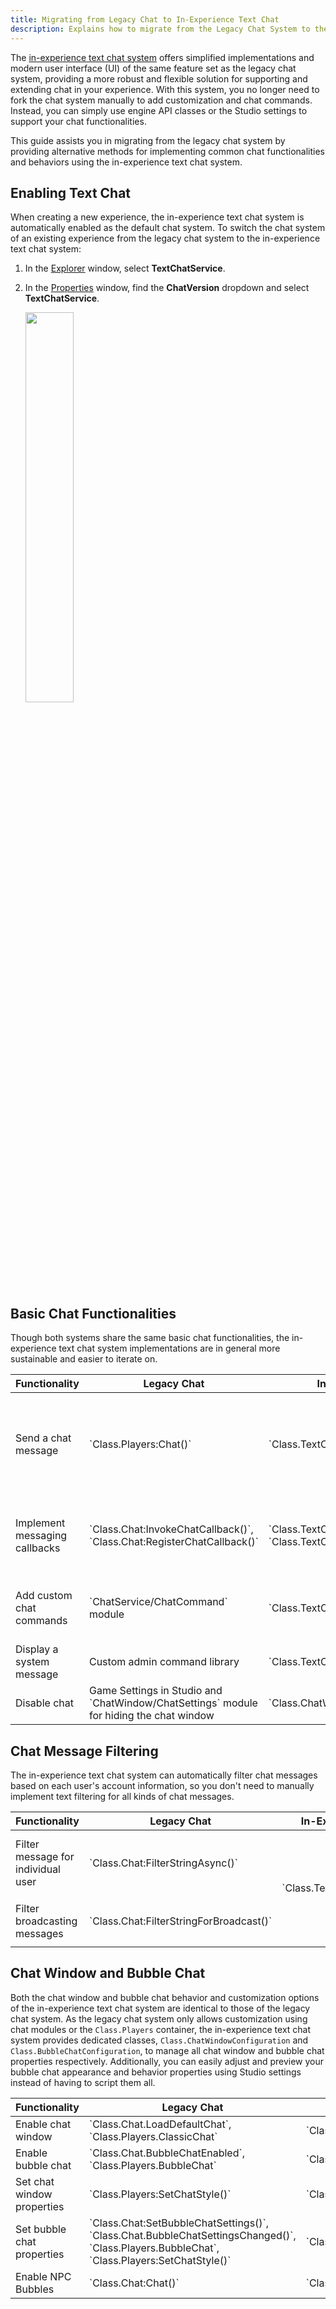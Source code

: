 ```yaml
---
title: Migrating from Legacy Chat to In-Experience Text Chat
description: Explains how to migrate from the Legacy Chat System to the more modern and safe In-Experience Text Chat system.
---
```


The [in-experience text chat system](../chat/in-experience-text-chat.md) offers simplified implementations and modern user interface (UI) of the same feature set as the legacy chat system, providing a more robust and flexible solution for supporting and extending chat in your experience. With this system, you no longer need to fork the chat system manually to add customization and chat commands. Instead, you can simply use engine API classes or the Studio settings to support your chat functionalities.

This guide assists you in migrating from the legacy chat system by providing alternative methods for implementing common chat functionalities and behaviors using the in-experience text chat system.

## Enabling Text Chat

When creating a new experience, the in-experience text chat system is automatically enabled as the default chat system. To switch the chat system of an existing experience from the legacy chat system to the in-experience text chat system:

1. In the [Explorer](../studio/explorer.md) window, select **TextChatService**.

1. In the [Properties](../studio/properties.md) window, find the **ChatVersion** dropdown and select **TextChatService**.

   <img src="../assets/players/in-experience-text-chat/TextChatService-ChatVersion.png" width="40%" />

## Basic Chat Functionalities

Though both systems share the same basic chat functionalities, the in-experience text chat system implementations are in general more sustainable and easier to iterate on.

<table>
  <thead>
    <tr>
      <th>Functionality</th>
      <th>Legacy Chat</th>
      <th>In-Experience Text Chat</th>
      <th>Differences</th>
    </tr>
  </thead>
  <tbody>
    <tr>
      <td>Send a chat message</td>
      <td>`Class.Players:Chat()`</td>
      <td>`Class.TextChannel:SendAsync()`</td>
      <td>The `Class.TextChatService:SendAsync()` method supports more advanced chat features such as rich text formatting and message priority. It also includes built-in filtering to help prevent inappropriate messages from being sent.</td>
    </tr>
    <tr>
      <td>Implement messaging callbacks</td>
      <td>`Class.Chat:InvokeChatCallback()`, `Class.Chat:RegisterChatCallback()`</td>
      <td>`Class.TextChatService.SendingMessage`, `Class.TextChatService.OnIncomingMessage`</td>
      <td>The legacy chat system binds a function to chat system events for delivering messages. The two methods of the in-experience text chat system have more flexibilities and customization options.</td>
    </tr>
    <tr>
      <td>Add custom chat commands</td>
      <td>`ChatService/ChatCommand` module</td>
      <td>`Class.TextChatCommand`</td>
      <td>The in-experience text chat system has a dedicated class representing a text command for customization rather than using a legacy chat module.</td>
    </tr>
    <tr>
      <td>Display a system message</td>
      <td>Custom admin command library</td>
      <td>`Class.TextChannel:DisplaySystemMessage()`</td>
      <td></td>
    </tr>
    <tr>
      <td>Disable chat</td>
      <td>Game Settings in Studio and `ChatWindow/ChatSettings` module for hiding the chat window</td>
      <td>`Class.ChatWindowConfiguration.Enabled`</td>
    </tr>
  </tbody>
</table>

## Chat Message Filtering

The in-experience text chat system can automatically filter chat messages based on each user's account information, so you don't need to manually implement text filtering for all kinds of chat messages.

<table>
  <thead>
    <tr>
      <th>Functionality</th>
      <th>Legacy Chat</th>
      <th>In-Experience Text Chat</th>
      <th>Differences</th>
    </tr>
  </thead>
  <tbody>
    <tr>
      <td>Filter message for individual user</td>
      <td>`Class.Chat:FilterStringAsync()`</td>
      <td rowspan="2">`Class.TextChannel:SendAsync()`</td>
      <td rowspan="2">No need to manually filter chat messages using the in-experience text chat system.</td>
    </tr>
    <tr>
      <td>Filter broadcasting messages</td>
      <td>`Class.Chat:FilterStringForBroadcast()`</td>
    </tr>
  </tbody>
</table>

## Chat Window and Bubble Chat

Both the chat window and bubble chat behavior and customization options of the in-experience text chat system are identical to those of the legacy chat system. As the legacy chat system only allows customization using chat modules or the `Class.Players` container, the in-experience text chat system provides dedicated classes, `Class.ChatWindowConfiguration` and `Class.BubbleChatConfiguration`, to manage all chat window and bubble chat properties respectively. Additionally, you can easily adjust and preview your bubble chat appearance and behavior properties using Studio settings instead of having to script them all.

<table>
  <thead>
    <tr>
      <th>Functionality</th>
      <th>Legacy Chat</th>
      <th>In-Experience Text Chat</th>
    </tr>
  </thead>
  <tbody>
    <tr>
      <td>Enable chat window</td>
      <td>`Class.Chat.LoadDefaultChat`, `Class.Players.ClassicChat`</td>
      <td>`Class.ChatWindowConfiguration.Enabled`</td>
    </tr>
    <tr>
      <td>Enable bubble chat</td>
      <td>`Class.Chat.BubbleChatEnabled`, `Class.Players.BubbleChat`</td>
      <td>`Class.BubbleChatConfiguration.Enabled`</td>
    </tr>
    <tr>
      <td>Set chat window properties</td>
      <td>`Class.Players:SetChatStyle()`</td>
      <td>`Class.ChatWindowConfiguration`</td>
    </tr>
    <tr>
      <td>Set bubble chat properties</td>
      <td>`Class.Chat:SetBubbleChatSettings()`, `Class.Chat.BubbleChatSettingsChanged()`, `Class.Players.BubbleChat`, `Class.Players:SetChatStyle()`</td>
      <td>`Class.BubbleChatConfiguration`</td>
    </tr>
    <tr>
      <td>Enable NPC Bubbles</td>
      <td>`Class.Chat:Chat()`</td>
      <td>`Class.TextChatService:DisplayBubble()`</td>
    </tr>
  </tbody>
</table>
